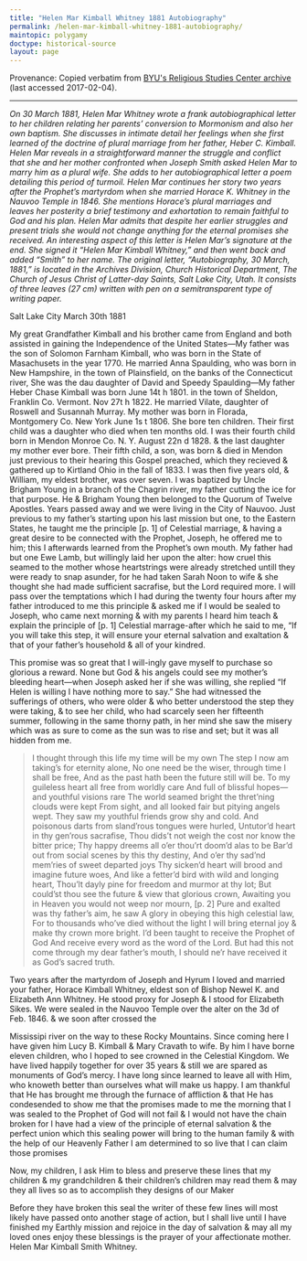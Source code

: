 ```yaml
---
title: "Helen Mar Kimball Whitney 1881 Autobiography"
permalink: /helen-mar-kimball-whitney-1881-autobiography/
maintopic: polygamy
doctype: historical-source
layout: page
---
```


Provenance: Copied verbatim from [BYU's Religious Studies Center archive](https://rsc.byu.edu/archived/womans-view-helen-mar-whitneys-reminiscences-early-church-history/11-appendix-one) (last accessed 2017-02-04).

---

_On 30 March 1881, Helen Mar Whitney wrote a frank autobiographical letter to her children relating her parents’ conversion to Mormonism and also her own baptism. She discusses in intimate detail her feelings when she first learned of the doctrine of plural marriage from her father, Heber C. Kimball. Helen Mar reveals in a straightforward manner the struggle and conflict that she and her mother confronted when Joseph Smith asked Helen Mar to marry him as a plural wife. She adds to her autobiographical letter a poem detailing this period of turmoil. Helen Mar continues her story two years after the Prophet’s martyrdom when she married Horace K. Whitney in the Nauvoo Temple in 1846. She mentions Horace’s plural marriages and leaves her posterity a brief testimony and exhortation to remain faithful to God and his plan. Helen Mar admits that despite her earlier struggles and present trials she would not change anything for the eternal promises she received. An interesting aspect of this letter is Helen Mar’s signature at the end. She signed it “Helen Mar Kimball Whitney,” and then went back and added “Smith” to her name. The original letter, “Autobiography, 30 March, 1881,” is located in the Archives Division, Church Historical Department, The Church of Jesus Christ of Latter-day Saints, Salt Lake City, Utah. It consists of three leaves (27 cm) written with pen on a semitransparent type of writing paper._

Salt Lake City
March 30th 1881

My great Grandfather Kimball and his brother came from England and both assisted in gaining the Independence of the United States—My father was the son of Solomon Farnham Kimball, who was born in the State of Masachusets in the year 1770. He married Anna Spaulding, who was born in New Hampshire, in the town of Plainsfield, on the banks of the Connecticut river, She was the dau daughter of David and Speedy Spaulding—My father Heber Chase Kimball was born June 14t h 1801. in the town of Sheldon, Franklin Co. Vermont. Nov 27t h 1822. He married Vilate, daughter of Roswell and Susannah Murray. My mother was born in Florada, Montgomery Co. New York June 1s t 1806. She bore ten children. Their first child was a daughter who died when ten months old. I was their fourth child born in Mendon Monroe Co. N. Y. August 22n d 1828. & the last daughter my mother ever bore. Their fifth child, a son, was born & died in Mendon just previous to their hearing this Gospel preached, which they recieved & gathered up to Kirtland Ohio in the fall of 1833. I was then five years old, & William, my eldest brother, was over seven. I was baptized by Uncle Brigham Young in a branch of the Chagrin river, my father cutting the ice for that purpose. He & Brigham Young then belonged to the Quorum of Twelve Apostles. Years passed away and we were living in the City of Nauvoo. Just previous to my father’s starting upon his last mission but one, to the Eastern States, he taught me the principle [p. 1] of Celestial marriage, & having a great desire to be connected with the Prophet, Joseph, he offered me to him; this I afterwards learned from the Prophet’s own mouth. My father had but one Ewe Lamb, but willingly laid her upon the alter: how cruel this seamed to the mother whose heartstrings were already stretched untill they were ready to snap asunder, for he had taken Sarah Noon to wife & she thought she had made sufficient sacrafise, but the Lord required more. I will pass over the temptations which I had during the twenty four hours after my father introduced to me this principle & asked me if I would be sealed to Joseph, who came next morning & with my parents I heard him teach & explain the principle of [p. 1] Celestial marrage-after which he said to me, “If you will take this step, it will ensure your eternal salvation and exaltation & that of your father’s household & all of your kindred.

This promise was so great that I will-ingly gave myself to purchase so glorious a reward. None but God & his angels could see my mother’s bleeding heart—when Joseph asked her if she was willing, she replied “If Helen is willing I have nothing more to say.” She had witnessed the sufferings of others, who were older & who better understood the step they were taking, & to see her child, who had scarcely seen her fifteenth summer, following in the same thorny path, in her mind she saw the misery which was as sure to come as the sun was to rise and set; but it was all hidden from me.

> I thought through this life my time will be my own
> The step I now am taking’s for eternity alone,
> No one need be the wiser, through time I shall be free,
> And as the past hath been the future still will be.
> To my guileless heart all free from worldly care
> And full of blissful hopes—and youthful visions rare
> The world seamed bright the thret’ning clouds were kept
> From sight, and all looked fair but pitying angels wept.
> They saw my youthful friends grow shy and cold.
> And poisonous darts from sland’rous tongues were hurled,
> Untutor’d heart in thy gen’rous sacrafise,
> Thou dids’t not weigh the cost nor know the bitter price;
> Thy happy dreems all o’er thou’rt doom’d alas to be
> Bar’d out from social scenes by this thy destiny,
> And o’er thy sad’nd mem’ries of sweet departed joys
> Thy sicken’d heart will brood and imagine future woes,
> And like a fetter’d bird with wild and longing heart,
> Thou’lt dayly pine for freedom and murmor at thy lot;
> But could’st thou see the future & view that glorious crown,
> Awaiting you in Heaven you would not weep nor mourn, [p. 2]
> Pure and exalted was thy father’s aim, he saw
> A glory in obeying this high celestial law,
> For to thousands who’ve died without the light
> I will bring eternal joy & make thy crown more bright.
> I’d been taught to receive the Prophet of God
> And receive every word as the word of the Lord.
> But had this not come through my dear father’s mouth,
> I should ne’r have received it as God’s sacred truth.

Two years after the martyrdom of Joseph and Hyrum I loved and married your father, Horace Kimball Whitney, eldest son of Bishop Newel K. and Elizabeth Ann Whitney. He stood proxy for Joseph & I stood for Elizabeth Sikes. We were sealed in the Nauvoo Temple over the alter on the 3d of Feb. 1846. & we soon after crossed the

Mississipi river on the way to these Rocky Mountains. Since coming here I have given him Lucy B. Kimball & Mary Cravath to wife. By him I have borne eleven children, who I hoped to see crowned in the Celestial Kingdom. We have lived happily together for over 35 years & still we are spared as monuments of God’s mercy. I have long since learned to leave all with Him, who knoweth better than ourselves what will make us happy. I am thankful that He has brought me through the furnace of affliction & that He has condesended to show me that the promises made to me the morning that I was sealed to the Prophet of God will not fail & I would not have the chain broken for I have had a view of the principle of eternal salvation & the perfect union which this sealing power will bring to the human family & with the help of our Heavenly Father I am determined to so live that I can claim those promises

Now, my children, I ask Him to bless and preserve these lines that my children & my grandchildren & their children’s children may read them & may they all lives so as to accomplish they designs of our Maker

Before they have broken this seal the writer of these few lines will most likely have passed onto another stage of action, but I shall live until I have finished my Earthly mission and rejoice in the day of salvation & may all my loved ones enjoy these blessings is the prayer of your affectionate mother. Helen Mar Kimball Smith Whitney.
